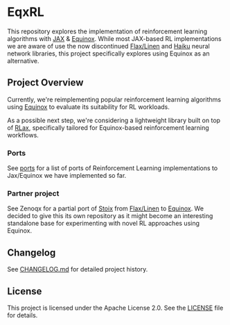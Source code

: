 # EqxRL

This repository explores the implementation of reinforcement learning algorithms with [JAX](https://github.com/jax-ml/jax) & [Equinox](https://github.com/patrick-kidger/equinox). While most JAX-based RL implementations we are aware of use the now discontinued [Flax/Linen](https://flax-linen.readthedocs.io/en/latest/) and [Haiku](https://github.com/google-deepmind/dm-haiku) neural network libraries, this project specifically explores using Equinox as an alternative.

## Project Overview

Currently, we're reimplementing popular reinforcement learning algorithms using [Equinox](https://github.com/patrick-kidger/equinox) to evaluate its suitability for RL workloads.

As a possible next step, we're considering a lightweight library built on top of [RLax](https://github.com/google-deepmind/rlax), specifically tailored for Equinox-based reinforcement learning workflows.

### Ports

See [ports](./ports.md) for a list of ports of Reinforcement Learning implementations to Jax/Equinox we have implemented so far.

### Partner project

See Zenoqx for a partial port of [Stoix](https://github.com/EdanToledo/Stoix) from [Flax/Linen](https://flax-linen.readthedocs.io/en/latest/) to [Equinox](https://github.com/patrick-kidger/equinox). We decided to give this its own repository as it might become an interesting standalone base for experimenting with novel RL approaches using Equinox.

## Changelog

See [CHANGELOG.md](./CHANGELOG.md) for detailed project history.

## License

This project is licensed under the Apache License 2.0. See the [LICENSE](./LICENSE) file for details.
